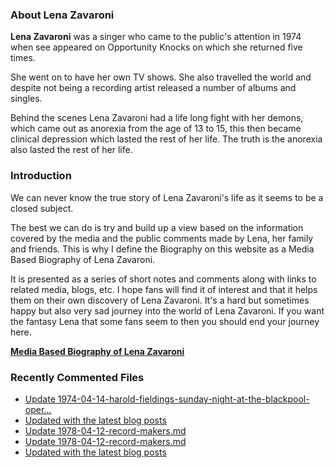 ### About Lena Zavaroni

<p><strong>Lena Zavaroni</strong> was a singer who came to the public's attention in 1974 when see appeared on Opportunity Knocks on which she returned five times.</p>

<p>She went on to have her own TV shows. She also travelled the world and despite not being a recording artist released a number of albums and singles.</p>

<p>Behind the scenes Lena Zavaroni had a life long fight with her demons, which came out as anorexia from the age of 13 to 15, this then became clinical depression which lasted the rest of her life. The truth is the anorexia also lasted the rest of her life.</p>

### Introduction

<p>We can never know the true story of Lena Zavaroni's life as it seems to be a closed subject.</p>

<p>The best we can do is try and build up a view based on the information covered by the media and the public comments made by Lena, her family and friends. This is why I define the Biography on this website as a Media Based Biography of Lena Zavaroni.</p>

<p>It is presented as a series of short notes and comments along with links to related media, blogs, etc. I hope fans will find it of interest and that it helps them on their own discovery of Lena Zavaroni. It's a hard but sometimes happy but also very sad journey into the world of Lena Zavaroni. If you want the fantasy Lena that some fans seem to then you should end your journey here.</p>

<a href="https://fanzoflenazavaroni.github.io/biography/lena-zavaroni/"><strong>Media Based Biography of Lena Zavaroni</strong></a>

### Recently Commented Files

<!-- BLOG-POST-LIST:START -->
- [Update 1974-04-14-harold-fieldings-sunday-night-at-the-blackpool-oper…](https://github.com/FanzOfLenaZavaroni/fanzoflenazavaroni.github.io/commit/edfe599a4890f08da3fa0988a52aaf2c852475b2)
- [Updated with the latest blog posts](https://github.com/FanzOfLenaZavaroni/fanzoflenazavaroni.github.io/commit/421b9284cf5e941fcb9024537a7bb4714645f9c1)
- [Update 1978-04-12-record-makers.md](https://github.com/FanzOfLenaZavaroni/fanzoflenazavaroni.github.io/commit/05d82353de98f37a21f8e9f80a7a023bd0ed3445)
- [Update 1978-04-12-record-makers.md](https://github.com/FanzOfLenaZavaroni/fanzoflenazavaroni.github.io/commit/fa47d5240a034fe9c2a8e510d126d4f5371777c9)
- [Updated with the latest blog posts](https://github.com/FanzOfLenaZavaroni/fanzoflenazavaroni.github.io/commit/e19782a7eb84afa59abb260385d674a26e4739f4)
<!-- BLOG-POST-LIST:END -->
